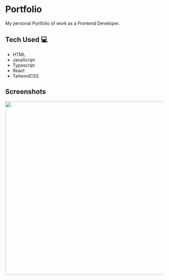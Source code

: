 # Portfolio

My personal Portfolio of work as a Frontend Developer.

## Tech Used 💻
* HTML 
* JavaScript
* Typescript
* React 
* TailwindCSS

## Screenshots
<img src="https://github.com/maxxjonesyy/Portfolio-V3/assets/73814371/aeb6e46a-085f-472d-94fa-6c735a22de36" width="550px">
